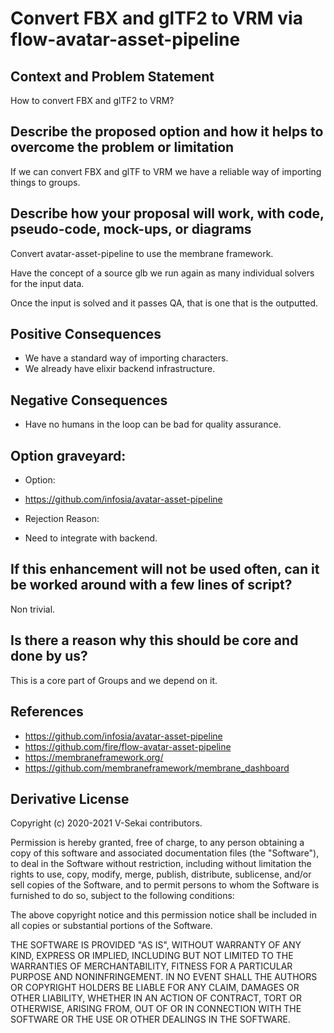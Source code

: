 # Convert FBX and glTF2 to VRM via flow-avatar-asset-pipeline

## Context and Problem Statement

How to convert FBX and glTF2 to VRM?

## Describe the proposed option and how it helps to overcome the problem or limitation

If we can convert FBX and glTF to VRM we have a reliable way of importing things to groups.

## Describe how your proposal will work, with code, pseudo-code, mock-ups, or diagrams

Convert avatar-asset-pipeline to use the membrane framework.

Have the concept of a source glb we run again as many individual solvers for the input data.

Once the input is solved and it passes QA, that is one that is the outputted.

## Positive Consequences <!-- optional -->

- We have a standard way of importing characters.
- We already have elixir backend infrastructure.

## Negative Consequences <!-- optional -->

- Have no humans in the loop can be bad for quality assurance.

## Option graveyard: <!-- same as above -->

- Option:

* https://github.com/infosia/avatar-asset-pipeline

- Rejection Reason:

* Need to integrate with backend.

## If this enhancement will not be used often, can it be worked around with a few lines of script?

Non trivial.

## Is there a reason why this should be core and done by us?

This is a core part of Groups and we depend on it.

## References <!-- optional -->

- https://github.com/infosia/avatar-asset-pipeline
- https://github.com/fire/flow-avatar-asset-pipeline
- https://membraneframework.org/
- https://github.com/membraneframework/membrane_dashboard

## Derivative License

Copyright (c) 2020-2021 V-Sekai contributors.

Permission is hereby granted, free of charge, to any person obtaining a copy
of this software and associated documentation files (the "Software"), to deal
in the Software without restriction, including without limitation the rights
to use, copy, modify, merge, publish, distribute, sublicense, and/or sell
copies of the Software, and to permit persons to whom the Software is
furnished to do so, subject to the following conditions:

The above copyright notice and this permission notice shall be included in all
copies or substantial portions of the Software.

THE SOFTWARE IS PROVIDED "AS IS", WITHOUT WARRANTY OF ANY KIND, EXPRESS OR
IMPLIED, INCLUDING BUT NOT LIMITED TO THE WARRANTIES OF MERCHANTABILITY,
FITNESS FOR A PARTICULAR PURPOSE AND NONINFRINGEMENT. IN NO EVENT SHALL THE
AUTHORS OR COPYRIGHT HOLDERS BE LIABLE FOR ANY CLAIM, DAMAGES OR OTHER
LIABILITY, WHETHER IN AN ACTION OF CONTRACT, TORT OR OTHERWISE, ARISING FROM,
OUT OF OR IN CONNECTION WITH THE SOFTWARE OR THE USE OR OTHER DEALINGS IN THE
SOFTWARE.
